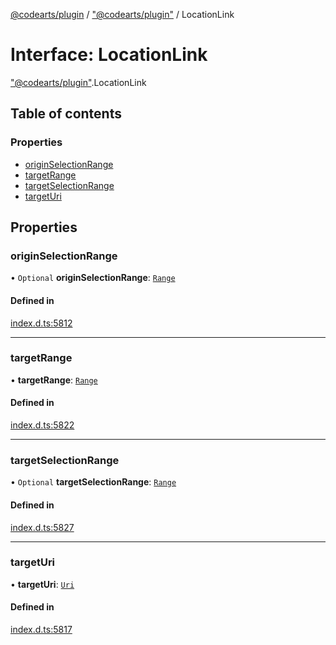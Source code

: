 [@codearts/plugin](../README.md) / ["@codearts/plugin"](../modules/_codearts_plugin_.md) / LocationLink

# Interface: LocationLink

["@codearts/plugin"](../modules/_codearts_plugin_.md).LocationLink

## Table of contents

### Properties

- [originSelectionRange](codearts_plugin_.LocationLink.md#originselectionrange)
- [targetRange](codearts_plugin_.LocationLink.md#targetrange)
- [targetSelectionRange](codearts_plugin_.LocationLink.md#targetselectionrange)
- [targetUri](codearts_plugin_.LocationLink.md#targeturi)

## Properties

### originSelectionRange

• `Optional` **originSelectionRange**: [`Range`](../classes/codearts_plugin_.Range.md)

#### Defined in

[index.d.ts:5812](https://github.com/huaweicloud/cloudide-plugin-api/blob/203b986/index.d.ts#L5812)

___

### targetRange

• **targetRange**: [`Range`](../classes/codearts_plugin_.Range.md)

#### Defined in

[index.d.ts:5822](https://github.com/huaweicloud/cloudide-plugin-api/blob/203b986/index.d.ts#L5822)

___

### targetSelectionRange

• `Optional` **targetSelectionRange**: [`Range`](../classes/codearts_plugin_.Range.md)

#### Defined in

[index.d.ts:5827](https://github.com/huaweicloud/cloudide-plugin-api/blob/203b986/index.d.ts#L5827)

___

### targetUri

• **targetUri**: [`Uri`](../classes/codearts_plugin_.Uri.md)

#### Defined in

[index.d.ts:5817](https://github.com/huaweicloud/cloudide-plugin-api/blob/203b986/index.d.ts#L5817)
